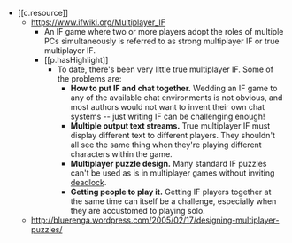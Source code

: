 
- [[c.resource]]
  - https://www.ifwiki.org/Multiplayer_IF
    - An IF game where two or more players adopt the roles of multiple PCs simultaneously is referred to as strong multiplayer IF or true multiplayer IF.
    - [[p.hasHighlight]]
      - To date, there's been very little true multiplayer IF. Some of the problems are:
        -   **How to put IF and chat together.** Wedding an IF game to any of the available chat environments is not obvious, and most authors would not want to invent their own chat systems -- just writing IF can be challenging enough!
        -   **Multiple output text streams.** True multiplayer IF must display different text to different players. They shouldn't all see the same thing when they're playing different characters within the game.
        -   **Multiplayer puzzle design.** Many standard IF puzzles can't be used as is in multiplayer games without inviting [deadlock](https://www.ifwiki.org/Deadlock "Deadlock").
        -   **Getting people to play it.** Getting IF players together at the same time can itself be a challenge, especially when they are accustomed to playing solo.
  - http://bluerenga.wordpress.com/2005/02/17/designing-multiplayer-puzzles/